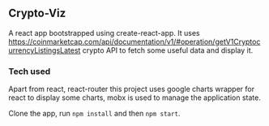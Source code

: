 
## Crypto-Viz

A react app bootstrapped using create-react-app. It uses https://coinmarketcap.com/api/documentation/v1/#operation/getV1CryptocurrencyListingsLatest crypto API to fetch some useful data and display it.

### Tech used

Apart from react, react-router this project uses google charts wrapper for react to display some charts, mobx is used to manage the application state.

Clone the app, run `npm install` and then `npm start`.